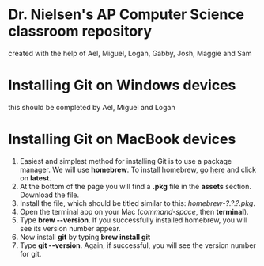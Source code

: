 # Dr. Nielsen's AP Computer Science classroom repository
created with the help of Ael, Miguel, Logan, Gabby, Josh, Maggie and Sam
# Installing Git on Windows devices
this should be completed by Ael, Miguel and Logan
# Installing Git on MacBook devices
1. Easiest and simplest method for installing Git is to use a package manager. We will use **homebrew**. To install homebrew, go [here](https://github.com/Homebrew/brew/releases/) and click on **latest**.
2. At the bottom of the page you will find a **.pkg** file in the **assets** section. Download the file.
3. Install the file, which should be titled similar to this: _homebrew-?.?.?.pkg_.
4. Open the terminal app on your Mac (_command-space_, then **terminal**).
5. Type **brew --version**. If you successfully installed homebrew, you will see its version number appear.
6. Now install **git** by typing **brew install git**
7. Type **git --version**. Again, if successful, you will see the version number for git.
